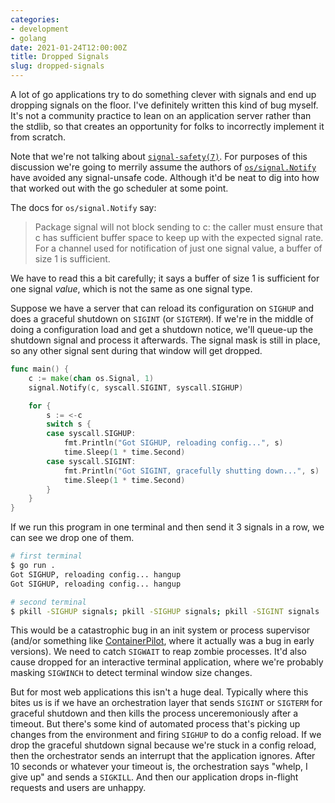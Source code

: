 ```yaml
---
categories:
- development
- golang
date: 2021-01-24T12:00:00Z
title: Dropped Signals
slug: dropped-signals
---
```


A lot of go applications try to do something clever with signals and
end up dropping signals on the floor. I've definitely written this
kind of bug myself. It's not a community practice to lean on an
application server rather than the stdlib, so that creates an
opportunity for folks to incorrectly implement it from scratch.

Note that we're not talking about
[`signal-safety(7)`](https://man7.org/linux/man-pages/man7/signal-safety.7.html). For
purposes of this discussion we're going to merrily assume the authors
of [`os/signal.Notify`](https://golang.org/pkg/os/signal/#Notify) have
avoided any signal-unsafe code. Although it'd be neat to dig into how
that worked out with the go scheduler at some point.

The docs for `os/signal.Notify` say:

> Package signal will not block sending to c: the caller must ensure
> that c has sufficient buffer space to keep up with the expected
> signal rate. For a channel used for notification of just one signal
> value, a buffer of size 1 is sufficient.

We have to read this a bit carefully; it says a buffer of size 1 is
sufficient for one signal _value_, which is not the same as one signal
type.

Suppose we have a server that can reload its configuration on `SIGHUP`
and does a graceful shutdown on `SIGINT` (or `SIGTERM`). If we're in
the middle of doing a configuration load and get a shutdown notice,
we'll queue-up the shutdown signal and process it afterwards. The
signal mask is still in place, so any other signal sent during that
window will get dropped.

```go
func main() {
    c := make(chan os.Signal, 1)
    signal.Notify(c, syscall.SIGINT, syscall.SIGHUP)

    for {
        s := <-c
        switch s {
        case syscall.SIGHUP:
            fmt.Println("Got SIGHUP, reloading config...", s)
            time.Sleep(1 * time.Second)
        case syscall.SIGINT:
            fmt.Println("Got SIGINT, gracefully shutting down...", s)
            time.Sleep(1 * time.Second)
        }
    }
}
```

If we run this program in one terminal and then send it 3 signals in a
row, we can see we drop one of them.

```sh
# first terminal
$ go run .
Got SIGHUP, reloading config... hangup
Got SIGHUP, reloading config... hangup

# second terminal
$ pkill -SIGHUP signals; pkill -SIGHUP signals; pkill -SIGINT signals
```

This would be a catastrophic bug in an init system or process
supervisor (and/or something like
[ContainerPilot](https://github.com/joyent/containerpilot), where it
actually was a bug in early versions). We need to catch
`SIGWAIT` to reap zombie processes. It'd also cause dropped for an
interactive terminal application, where we're probably masking
`SIGWINCH` to detect terminal window size changes.

But for most web applications this isn't a huge deal. Typically where
this bites us is if we have an orchestration layer that sends `SIGINT`
or `SIGTERM` for graceful shutdown and then kills the process
unceremoniously after a timeout. But there's some kind of automated
process that's picking up changes from the environment and firing
`SIGHUP` to do a config reload. If we drop the graceful shutdown
signal because we're stuck in a config reload, then the orchestrator
sends an interrupt that the application ignores. After 10 seconds or
whatever your timeout is, the orchestration says "whelp, I give up"
and sends a `SIGKILL`. And then our application drops in-flight
requests and users are unhappy.
